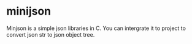 # minijson

Minjson is a simple json libraries in C.
You can intergrate it to project to convert json str to json object tree.
